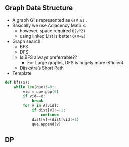 ## Graph Data Structure
- A graph G is represented as `G(V,E)` .
- Basically we use Adjacency Matirix.
  - however, space required `O(v^2)`
  - using linked List is better `O(V+E)`
- Graph search
  - BFS
  - DFS
  - Is BFS always preferrable??
    - For Large graphs, DFS is hugely more efficient.
  - Dijskstra’s Short Path 
- Template
```py
def bfs(x):
    while len(que)!=0:
        vid = que.pop(0)
        if vid==x:
            break
        for v in A[vid]:
            if dist[v]!=-1:
                continue
            dist[v]=(dist[vid]+1)
            que.append(v)
```

## DP


